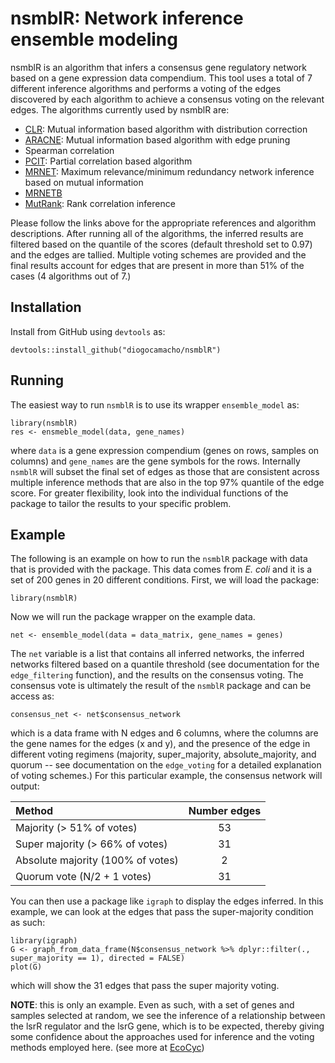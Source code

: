 # nsmblR: Network inference ensemble modeling

nsmblR is an algorithm that infers a consensus gene regulatory network based on a gene expression data compendium. This tool uses a total of 7 different inference algorithms and performs a voting of the edges discovered by each algorithm to achieve a consensus voting on the relevant edges. The algorithms currently used by nsmblR are:

  - [CLR](https://journals.plos.org/plosbiology/article?id=10.1371/journal.pbio.0050008): Mutual information based algorithm with distribution correction
  - [ARACNE](https://bmcbioinformatics.biomedcentral.com/articles/10.1186/1471-2105-7-S1-S7): Mutual information based algorithm with edge pruning
  - Spearman correlation
  - [PCIT](https://www.ncbi.nlm.nih.gov/pubmed/20007253): Partial correlation based algorithm
  - [MRNET](https://www.ncbi.nlm.nih.gov/pmc/articles/PMC3171353/): Maximum relevance/minimum redundancy network inference based on mutual information
  - [MRNETB](https://www.ncbi.nlm.nih.gov/pmc/articles/PMC3171353/)
  - [MutRank](https://www.ncbi.nlm.nih.gov/pubmed/19767600): Rank correlation inference

Please follow the links above for the appropriate references and algorithm descriptions. After running all of the algorithms, the inferred results are filtered based on the quantile of the scores (default threshold set to 0.97) and the edges are tallied. Multiple voting schemes are provided and the final results account for edges that are present in more than 51% of the cases (4 algorithms out of 7.)

## Installation

Install from GitHub using `devtools` as:

```
devtools::install_github("diogocamacho/nsmblR")
```

## Running
The easiest way to run `nsmblR` is to use its wrapper `ensemble_model` as:

```
library(nsmblR)
res <- ensmeble_model(data, gene_names)
```

where `data` is a gene expression compendium (genes on rows, samples on columns) and `gene_names` are the gene symbols for the rows. Internally `nsmblR` will subset the final set of edges as those that are consistent across multiple inference methods that are also in the top 97% quantile of the edge score. For greater flexibility, look into the individual functions of the package to tailor the results to your specific problem.

## Example

The following is an example on how to run the `nsmblR` package with data that is provided with the package. This data comes from _E. coli_ and it is a set of 200 genes in 20 different conditions. First, we will load the package:

```
library(nsmblR)
```

Now we will run the package wrapper on the example data.

```
net <- ensemble_model(data = data_matrix, gene_names = genes)
```

The `net` variable is a list that contains all inferred networks, the inferred networks filtered based on a quantile threshold (see documentation for the `edge_filtering` function), and the results on the consensus voting. The consensus vote is ultimately the result of the `nsmblR` package and can be access as:

```
consensus_net <- net$consensus_network
```

which is a data frame with N edges and 6 columns, where the columns are the gene names for the edges (x and y), and the presence of the edge in different voting regimens (majority, super_majority, absolute_majority, and quorum -- see documentation on the `edge_voting` for a detailed explanation of voting schemes.) For this particular example, the consensus network will output:

| Method                            | Number edges |
|:----------------------------------|:------------:|
| Majority (> 51% of votes)         | 53           |
| Super majority (> 66% of votes)   | 31           |
| Absolute majority (100% of votes) | 2            |
| Quorum vote (N/2 + 1 votes)       | 31           |

You can then use a package like `igraph` to display the edges inferred. In this example, we can look at the edges that pass the super-majority condition as such:

```
library(igraph)
G <- graph_from_data_frame(N$consensus_network %>% dplyr::filter(., super_majority == 1), directed = FALSE)
plot(G)
```

which will show the 31 edges that pass the super majority voting.

**NOTE**: this is only an example. Even as such, with a set of genes and samples selected at random, we see the inference of a relationship between the lsrR regulator and the lsrG gene, which is to be expected, thereby giving some confidence about the approaches used for inference and the voting methods employed here. (see more at [EcoCyc](https://ecocyc.org/gene?orgid=ECOLI&id=G6805))
